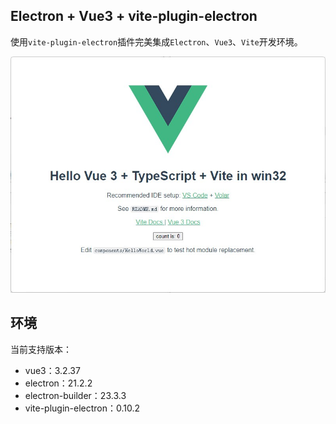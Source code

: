 ## Electron + Vue3 + vite-plugin-electron

使用`vite-plugin-electron`插件完美集成`Electron`、`Vue3`、`Vite`开发环境。

![](demo.jpg)

## 环境
当前支持版本：
- vue3：3.2.37
- electron：21.2.2
- electron-builder：23.3.3
- vite-plugin-electron：0.10.2